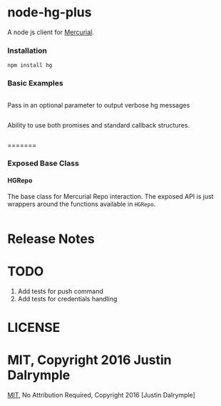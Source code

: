 node-hg-plus
=======

A node js client for [Mercurial](http://mercurial.selenic.com).

### Installation

    npm install hg

### Basic Examples

```javascript

```
Pass in an optional parameter to output verbose hg messages

```javascript

```
Ability to use both promises and standard callback structures.

```javascript

```

=======
### Exposed Base Class

#### HGRepo

The base class for Mercurial Repo interaction.  The exposed API is just wrappers around the functions available in `HGRepo`.

```javascript

```

Release Notes
=============

TODO
=============
1. Add tests for push command
2. Add tests for credentials handling

LICENSE
=======

MIT, Copyright 2016 Justin Dalrymple
=======
[MIT](http://opensource.org/licenses/MIT), No Attribution Required, Copyright 2016 [Justin Dalrymple]

